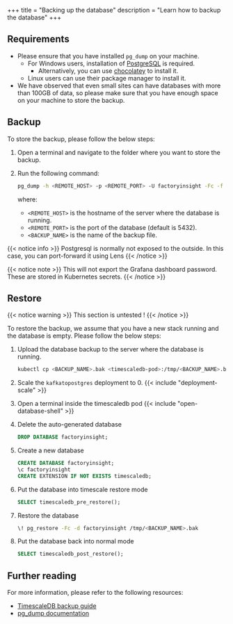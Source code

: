 +++
title =  "Backing up the database"
description = "Learn how to backup the database"
+++


## Requirements

- Please ensure that you have installed `pg_dump` on your machine.
    - For Windows users, installation of [PostgreSQL](https://www.postgresql.org/download/windows/) is required.
        - Alternatively, you can use [chocolatey](https://chocolatey.org/packages/postgresql) to install it.
    - Linux users can use their package manager to install it.
- We have observed that even small sites can have databases with more than 100GB of data, so please make sure that you have enough space on your machine to store the backup.


## Backup

To store the backup, please follow the below steps:

1. Open a terminal and navigate to the folder where you want to store the backup.
2. Run the following command:

    ```bash
    pg_dump -h <REMOTE_HOST> -p <REMOTE_PORT> -U factoryinsight -Fc -f <BACKUP_NAME>.bak factoryinsight
    ```
   where:
    - `<REMOTE_HOST>` is the hostname of the server where the database is running.
    - `<REMOTE_PORT>` is the port of the database (default is 5432).
    - `<BACKUP_NAME>` is the name of the backup file.

{{< notice info >}}
Postgresql is normally not exposed to the outside.
In this case, you can port-forward it using Lens
{{< /notice >}}

{{< notice note >}}
This will not export the Grafana dashboard password.
These are stored in Kubernetes secrets.
{{< /notice >}}

## Restore

{{< notice warning >}}
This section is untested !
{{< /notice >}}

To restore the backup, we assume that you have a new stack running and the database is empty. Please follow the below steps:

1. Upload the database backup to the server where the database is running.
   ```bash
   kubectl cp <BACKUP_NAME>.bak <timescaledb-pod>:/tmp/<BACKUP_NAME>.bak
   ```

2. Scale the `kafkatopostgres` deployment to 0.
   {{< include "deployment-scale" >}}
3. Open a terminal inside the timescaledb pod
   {{< include "open-database-shell" >}}
4. Delete the auto-generated database
    ```sql
    DROP DATABASE factoryinsight;
    ```
5. Create a new database
    ```sql
    CREATE DATABASE factoryinsight;
    \c factoryinsight
    CREATE EXTENSION IF NOT EXISTS timescaledb;
    ```
6.  Put the database into timescale restore mode
    ```sql
    SELECT timescaledb_pre_restore();
    ```
7. Restore the database
    ```bash
    \! pg_restore -Fc -d factoryinsight /tmp/<BACKUP_NAME>.bak
    ```
8. Put the database back into normal mode
    ```sql
    SELECT timescaledb_post_restore();
    ```


## Further reading

For more information, please refer to the following resources:

- [TimescaleDB backup guide](https://docs.timescale.com/timescaledb/latest/how-to-guides/backup-and-restore/pg-dump-and-restore/)
- [pg_dump documentation](https://www.postgresql.org/docs/current/app-pgdump.html)
